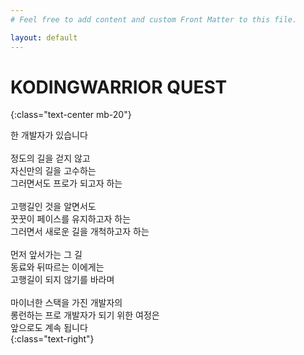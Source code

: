 ```yaml
---
# Feel free to add content and custom Front Matter to this file.

layout: default
---
```


# KODINGWARRIOR QUEST
{:class="text-center mb-20"}

한 개발자가 있습니다<br/>
<br/>
정도의 길을 걷지 않고<br/>
자신만의 길을 고수하는<br/>
그러면서도 프로가 되고자 하는<br/>
<br/>
고행길인 것을 알면서도<br/>
꿋꿋이 페이스를 유지하고자 하는<br/>
그러면서 새로운 길을 개척하고자 하는<br/>
<br/>
먼저 앞서가는 그 길<br/>
동료와 뒤따르는 이에게는<br/>
고행길이 되지 않기를 바라며<br/>
<br/>
마이너한 스택을 가진 개발자의<br/>
롱런하는 프로 개발자가 되기 위한 여정은<br/>
앞으로도 계속 됩니다<br/>
{:class="text-right"}
